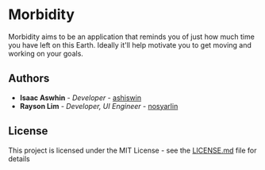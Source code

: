 # Morbidity

Morbidity aims to be an application that reminds you of just how much time you have left on this Earth. Ideally it'll help motivate you to get moving and working on your goals.

## Authors

* **Isaac Aswhin** - *Developer* - [ashiswin](https://github.com/ashiswin)
* **Rayson Lim** - *Developer, UI Engineer* - [nosyarlin](https://github.com/nosyarlin)

## License

This project is licensed under the MIT License - see the [LICENSE.md](LICENSE.md) file for details